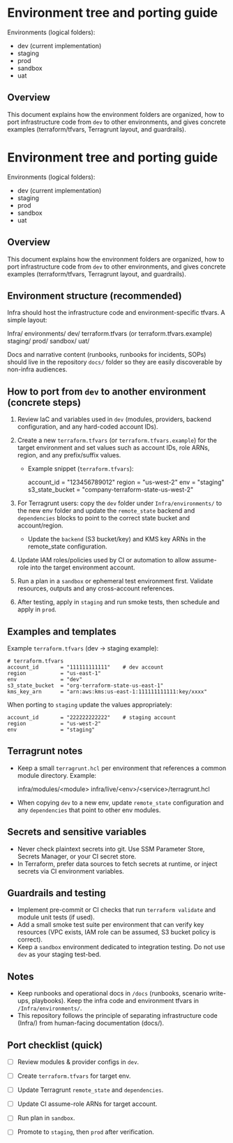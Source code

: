 
# Environment tree and porting guide

Environments (logical folders):
- dev (current implementation)
- staging
- prod
- sandbox
- uat

## Overview

This document explains how the environment folders are organized, how to port infrastructure code from `dev` to other environments, and gives concrete examples (terraform/tfvars, Terragrunt layout, and guardrails).

# Environment tree and porting guide

Environments (logical folders):

- dev (current implementation)
- staging
- prod
- sandbox
- uat

## Overview

This document explains how the environment folders are organized, how to port infrastructure code from `dev` to other environments, and gives concrete examples (terraform/tfvars, Terragrunt layout, and guardrails).

## Environment structure (recommended)

Infra should host the infrastructure code and environment-specific tfvars. A simple layout:

Infra/
	environments/
		dev/
			terraform.tfvars (or terraform.tfvars.example)
		staging/
		prod/
		sandbox/
		uat/

Docs and narrative content (runbooks, runbooks for incidents, SOPs) should live in the repository `docs/` folder so they are easily discoverable by non-infra audiences.

## How to port from `dev` to another environment (concrete steps)

1. Review IaC and variables used in `dev` (modules, providers, backend configuration, and any hard-coded account IDs).
2. Create a new `terraform.tfvars` (or `terraform.tfvars.example`) for the target environment and set values such as account IDs, role ARNs, region, and any prefix/suffix values.

   - Example snippet (`terraform.tfvars`):

	  account_id = "123456789012"
	  region     = "us-west-2"
	  env        = "staging"
	  s3_state_bucket = "company-terraform-state-us-west-2"

3. For Terragrunt users: copy the `dev` folder under `Infra/environments/` to the new env folder and update the `remote_state` backend and `dependencies` blocks to point to the correct state bucket and account/region.

   - Update the `backend` (S3 bucket/key) and KMS key ARNs in the remote_state configuration.
4. Update IAM roles/policies used by CI or automation to allow assume-role into the target environment account.
5. Run a plan in a `sandbox` or ephemeral test environment first. Validate resources, outputs and any cross-account references.
6. After testing, apply in `staging` and run smoke tests, then schedule and apply in `prod`.

## Examples and templates

Example `terraform.tfvars` (dev -> staging example):

	# terraform.tfvars
	account_id       = "111111111111"    # dev account
	region           = "us-east-1"
	env              = "dev"
	s3_state_bucket  = "org-terraform-state-us-east-1"
	kms_key_arn      = "arn:aws:kms:us-east-1:111111111111:key/xxxx"

When porting to `staging` update the values appropriately:

	account_id       = "222222222222"    # staging account
	region           = "us-west-2"
	env              = "staging"

## Terragrunt notes

- Keep a small `terragrunt.hcl` per environment that references a common module directory. Example:

	infra/modules/&lt;module&gt;
	infra/live/&lt;env&gt;/&lt;service&gt;/terragrunt.hcl

- When copying `dev` to a new env, update `remote_state` configuration and any `dependencies` that point to other env modules.

## Secrets and sensitive variables

- Never check plaintext secrets into git. Use SSM Parameter Store, Secrets Manager, or your CI secret store.
- In Terraform, prefer data sources to fetch secrets at runtime, or inject secrets via CI environment variables.

## Guardrails and testing

- Implement pre-commit or CI checks that run `terraform validate` and module unit tests (if used).
- Add a small smoke test suite per environment that can verify key resources (VPC exists, IAM role can be assumed, S3 bucket policy is correct).
- Keep a `sandbox` environment dedicated to integration testing. Do not use `dev` as your staging test-bed.

## Notes

- Keep runbooks and operational docs in `/docs` (runbooks, scenario write-ups, playbooks). Keep the infra code and environment tfvars in `/Infra/environments/`.
- This repository follows the principle of separating infrastructure code (Infra/) from human-facing documentation (docs/).

## Port checklist (quick)

- [ ] Review modules & provider configs in `dev`.
- [ ] Create `terraform.tfvars` for target env.
- [ ] Update Terragrunt `remote_state` and `dependencies`.
- [ ] Update CI assume-role ARNs for target account.
- [ ] Run plan in `sandbox`.
- [ ] Promote to `staging`, then `prod` after verification.

